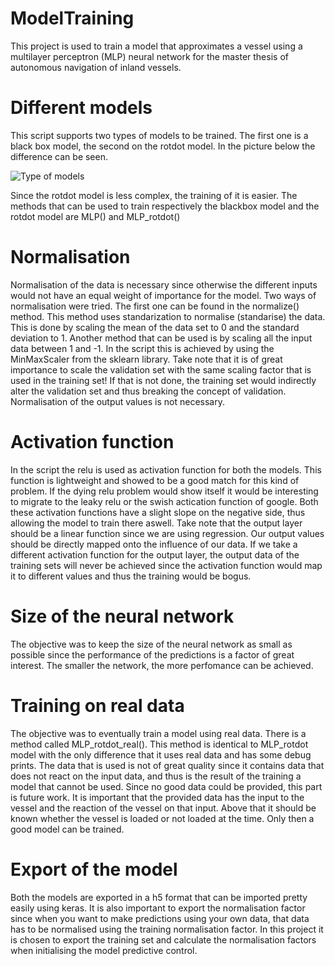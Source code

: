 # ModelTraining
This project is used to train a model that approximates a vessel using a multilayer perceptron (MLP) neural network for the master thesis of autonomous navigation of inland vessels.

# Different models
This script supports two types of models to be trained. The first one is a black box model, the second on the rotdot model. In the picture below the difference can be seen.

![Type of models](https://github.com/wartek69/ModelTraining/blob/master/img/models.png)

Since the rotdot model is less complex, the training of it is easier.
The methods that can be used to train respectively the blackbox model and the rotdot model are MLP() and MLP_rotdot()

# Normalisation
Normalisation of the data is necessary since otherwise the different inputs would not have an equal weight of importance for the model. Two ways of normalisation were tried. The first one can be found in the normalize() method. This method uses standarization to normalise (standarise) the data. This is done by scaling the mean of the data set to 0 and the standard deviation to 1.
Another method that can be used is by scaling all the input data between 1 and -1.
In the script this is achieved by using the MinMaxScaler from the sklearn library.
Take note that it is of great importance to scale the validation set with the same scaling factor that is used in the training set! If that is not done, the training set would indirectly alter the validation set and thus breaking the concept of validation.
Normalisation of the output values is not necessary.

# Activation function
In the script the relu is used as activation function for both the models. This function is lightweight and showed to be a good match for this kind of problem. If the dying relu problem would show itself it would be interesting to migrate to the leaky relu or the swish actication function of google. Both these activation functions have a slight slope on the negative side, thus allowing the model to train there aswell.
Take note that the output layer should be a linear function since we are using regression. Our output values should be directly mapped onto the influence of our data. If we take a different activation function for the output layer, the output data of the training sets will never be achieved since the activation function would map it to different values and thus the training would be bogus.

# Size of the neural network
The objective was to keep the size of the neural network as small as possible since the performance of the predictions is a factor of great interest. The smaller the network, the more perfomance can be achieved.

# Training on real data
The objective was to eventually train a model using real data. There is a method called MLP_rotdot_real(). This method is identical to MLP_rotdot model with the only difference that it uses real data and has some debug prints.
The data that is used is not of great quality since it contains data that does not react on the input data, and thus is the result of the training a model that cannot be used.
Since no good data could be provided, this part is future work.
It is important that the provided data has the input to the vessel and the reaction of the vessel on that input. Above that it should be known whether the vessel is loaded or not loaded at the time. Only then a good model can be trained.

# Export of the model
Both the models are exported in a h5 format that can be imported pretty easily using keras. It is also important to export the normalisation factor since when you want to make predictions using your own data, that data has to be normalised using the training normalisation factor.
In this project it is chosen to export the training set and calculate the normalisation factors when initialising the model predictive control.
